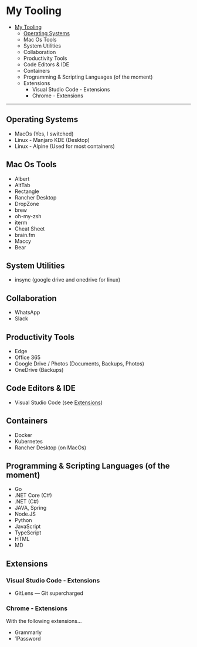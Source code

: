 # My Tooling

- [My Tooling](#my-tooling)
  - [Operating Systems](#operating-systems)
  - [<a name="MacOsTools"></a>Mac Os Tools](#mac-os-tools)
  - [<a name="SystemUtilities"></a>System Utilities](#system-utilities)
  - [<a name="Collaboration"></a>Collaboration](#collaboration)
  - [<a name="ProductivityTools"></a>Productivity Tools](#productivity-tools)
  - [<a name="CodeEditors"></a>Code Editors & IDE](#code-editors--ide)
  - [<a name="Containers"></a>Containers](#containers)
  - [<a name="ProgrammingScriptingLanguages"></a>Programming & Scripting Languages (of the moment)](#programming--scripting-languages-of-the-moment)
  - [<a name="Extensions"></a>Extensions](#extensions)
    - [<a name="VisualStudioCode-Extensions"></a>Visual Studio Code - Extensions](#visual-studio-code---extensions)
    - [<a name="Chrome-Extensions"></a>Chrome - Extensions](#chrome---extensions)
---

## <a name="OperatingSystems"></a>Operating Systems

- MacOs (Yes, I switched)
- Linux - Manjaro KDE (Desktop)
- Linux - Alpine (Used for most containers)

## <a name="MacOsTools"></a>Mac Os Tools

- Albert
- AltTab
- Rectangle
- Rancher Desktop
- DropZone
- brew
- oh-my-zsh
- iterm 
- Cheat Sheet
- brain.fm
- Maccy
- Bear
## <a name="SystemUtilities"></a>System Utilities

- insync (google drive and onedrive for linux)

## <a name="Collaboration"></a>Collaboration

- WhatsApp
- Slack

## <a name="ProductivityTools"></a>Productivity Tools

- Edge
- Office 365
- Google Drive / Photos (Documents, Backups, Photos)
- OneDrive (Backups)

## <a name="CodeEditors"></a>Code Editors & IDE

- Visual Studio Code (see [Extensions](#VisualStudioCode-Extensions))

## <a name="Containers"></a>Containers

- Docker
- Kubernetes
- Rancher Desktop (on MacOs)

## <a name="ProgrammingScriptingLanguages"></a>Programming & Scripting Languages (of the moment)

- Go
- .NET Core (C#)
- .NET (C#)
- JAVA, Spring
- Node.JS
- Python
- JavaScript
- TypeScript
- HTML
- MD

## <a name="Extensions"></a>Extensions

### <a name="VisualStudioCode-Extensions"></a>Visual Studio Code - Extensions

- GitLens — Git supercharged

### <a name="Chrome-Extensions"></a>Chrome - Extensions

With the following extensions...

- Grammarly
- 1Password

